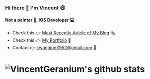 ### Hi there 👋 I'm Vincent 😄

#### Not a painter 🎨, iOS Developer 💻

- Check this 👉 [Most Recently Article of My Blog](https://vincentgeranium.github.io/ios,/swift/2020/07/17/inflearnConcurrency-1.html) 🗞
- Check this 👉 [My Portfolio](https://github.com/VincentGeranium/Resume) 📝
- Contact    👉 <kwangjun3952@gmail.com> 📩

# ![VincentGeranium's github stats](https://github-readme-stats.vercel.app/api?username=vincentgeranium&show_icons=true)

<!--
**VincentGeranium/VincentGeranium** is a ✨ _special_ ✨ repository because its `README.md` (this file) appears on your GitHub profile.

Here are some ideas to get you started:

- 🔭 I’m currently working on ...
- 🌱 I’m currently learning ...
- 👯 I’m looking to collaborate on ...
- 🤔 I’m looking for help with ...
- 💬 Ask me about ...
- 📫 How to reach me: ...
- 😄 Pronouns: ...
- ⚡ Fun fact: ...
-->

